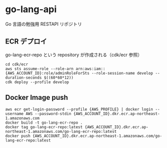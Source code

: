 # go-lang-api

Go 言語の勉強用 RESTAPI リポジトリ

## ECR デプロイ

go-lang-ecr-repo という repository が作成される（cdk/ecr 参照）

```
cd cdk/ecr
aws sts assume-role --role-arn arn:aws:iam::{AWS_ACCOUNT_ID}:role/adminRoleForSts --role-session-name develop --duration-seconds $((60*60*12))
cdk deploy --profile develop
```

## Docker Image push

```
aws ecr get-login-password --profile {AWS_PROFILE} | docker login --username AWS --password-stdin {AWS_ACCOUNT_ID}.dkr.ecr.ap-northeast-1.amazonaws.com
docker build -t go-lang-ecr-repo .
docker tag go-lang-ecr-repo:latest {AWS_ACCOUNT_ID}.dkr.ecr.ap-northeast-1.amazonaws.com/go-lang-ecr-repo:latest
docker push {AWS_ACCOUNT_ID}.dkr.ecr.ap-northeast-1.amazonaws.com/go-lang-ecr-repo:latest
```
